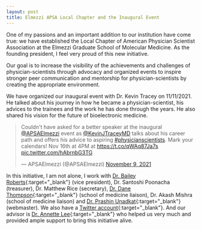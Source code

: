 ```yaml
---
layout: post
title: Elmezzi APSA Local Chapter and the Inaugural Event
---
```


One of my passions and an important addition to our institution have come true: we have established the Local Chapter of American Physician Scientist Association at the Elmezzi Graduate School of Molecular Medicine. As the founding president, I feel very proud of this new initiative. 

Our goal is to increase the visibility of the achievements and challenges of physician-scientists through advocacy and organized events to inspire stronger peer communication and mentorship for physician-scientists by creating the appropriate environment.

We have organized our inaugural event with Dr. Kevin Tracey on 11/11/2021. He talked about his journey in how he became a physician-scientist, his advices to the trainees and the work he has done through the years. He also shared his vision for the future of bioelectronic medicine.

<blockquote class="twitter-tweet"><p lang="en" dir="ltr">Couldn&#39;t have asked for a better speaker at the inaugural <a href="https://twitter.com/APSAElmezzi?ref_src=twsrc%5Etfw">@APSAElmezzi</a> event as <a href="https://twitter.com/KevinJTraceyMD?ref_src=twsrc%5Etfw">@KevinJTraceyMD</a> talks about his career path and offers his advice to aspiring <a href="https://twitter.com/hashtag/physicianscientists?src=hash&amp;ref_src=twsrc%5Etfw">#physicianscientists</a>. Mark your calendars! Nov 16th at 4PM at <a href="https://t.co/qWAq87Ja7s">https://t.co/qWAq87Ja7s</a> <a href="https://t.co/hAbrnbG3TG">pic.twitter.com/hAbrnbG3TG</a></p>&mdash; APSAElmezzi (@APSAElmezzi) <a href="https://twitter.com/APSAElmezzi/status/1458111977155448838?ref_src=twsrc%5Etfw">November 9, 2021</a></blockquote> <script async src="https://platform.twitter.com/widgets.js" charset="utf-8"></script> 

In this initiative, I am not alone, I work with [Dr. Bailey Roberts](https://twitter.com/Baileykrmd){:target="_blank"} (vice president), Dr. Santoshi Poonacha (treasurer), Dr. Matthew Rice (secretary), [Dr. Dane Thompson](https://twitter.com/DaneAThompson1){:target="_blank"} (school of medicine liaison), Dr. Akash Mishra (school of medicine liaison) and [Dr. Prashin Unadkat](https://twitter.com/PrashinU){:target="_blank"} (webmaster).
We also have a [Twitter account](https://twitter.com/APSAElmezzi){:target="_blank"}. And our advisor is [Dr. Annette Lee](https://twitter.com/AnnetteLeePhD){:target="_blank"} who helped us very much and provided ample support to bring this initiative alive.